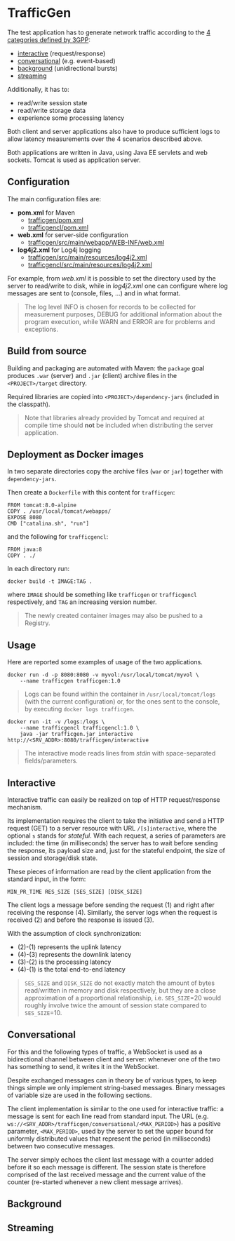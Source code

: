# TrafficGen #
The test application has to generate network traffic according to the [4 categories defined by 3GPP](#TODO):
- [interactive](#interactive) (request/response)
- [conversational](#conversational) (e.g. event-based)
- [background](#background) (unidirectional bursts)
- [streaming](#streaming)

Additionally, it has to:
- read/write session state
- read/write storage data
- experience some processing latency

Both client and server applications also have to produce sufficient logs to allow latency measurements over the 4 scenarios described above.

Both applications are written in Java, using Java EE servlets and web sockets. Tomcat is used as application server.

## Configuration ##
The main configuration files are:
- **pom.xml** for Maven
  - [trafficgen/pom.xml](../java/trafficgen/pom.xml)
  - [trafficgencl/pom.xml](../java/trafficgencl/pom.xml)
- **web.xml** for server-side configuration
  - [trafficgen/src/main/webapp/WEB-INF/web.xml](../java/trafficgen/src/main/webapp/WEB-INF/web.xml)
- **log4j2.xml** for Log4j logging
  - [trafficgen/src/main/resources/log4j2.xml](../java/trafficgen/src/main/resources/log4j2.xml)
  - [trafficgencl/src/main/resources/log4j2.xml](../java/trafficgencl/src/main/resources/log4j2.xml)

For example, from _web.xml_ it is possible to set the directory used by the server to read/write to disk, while in _log4j2.xml_ one can configure where log messages are sent to (console, files, ...) and in what format.

> The log level INFO is chosen for records to be collected for measurement purposes, DEBUG for additional information about the program execution, while WARN and ERROR are for problems and exceptions.

## Build from source ##
Building and packaging are automated with Maven: the `package` goal produces `.war` (server) and `.jar` (client) archive files in the `<PROJECT>/target` directory.

Required libraries are copied into `<PROJECT>/dependency-jars` (included in the classpath).

> Note that libraries already provided by Tomcat and required at compile time should **not** be included when distributing the server application.

## Deployment as Docker images ##
In two separate directories copy the archive files (`war` or `jar`) together with `dependency-jars`.

Then create a `Dockerfile` with this content for `trafficgen`:
```
FROM tomcat:8.0-alpine
COPY . /usr/local/tomcat/webapps/
EXPOSE 8080
CMD ["catalina.sh", "run"]
```

and the following for `trafficgencl`:
```
FROM java:8
COPY . ./
```

In each directory run:
```
docker build -t IMAGE:TAG .
```
where `IMAGE` should be something like `trafficgen` or `trafficgencl` respectively, and `TAG` an increasing version number.

> The newly created container images may also be pushed to a Registry.

## Usage ##
Here are reported some examples of usage of the two applications.

```
docker run -d -p 8080:8080 -v myvol:/usr/local/tomcat/myvol \
	--name trafficgen trafficgen:1.0
```

> Logs can be found within the container in `/usr/local/tomcat/logs` (with the current configuration) or, for the ones sent to the console, by executing `docker logs trafficgen`.

```
docker run -it -v /logs:/logs \
	--name trafficgencl trafficgencl:1.0 \
	java -jar trafficgen.jar interactive http://<SRV_ADDR>:8080/trafficgen/interactive
```

> The interactive mode reads lines from _stdin_ with space-separated fields/parameters.

## Interactive ##
Interactive traffic can easily be realized on top of HTTP request/response mechanism.

Its implementation requires the client to take the initiative and send a HTTP request (GET) to a server resource with URL `/[s]interactive`, where the optional `s` stands for _stateful_.
With each request, a series of parameters are included: the time (in milliseconds) the server has to wait before sending the response, its payload size and, just for the stateful endpoint, the size of session and storage/disk state.

These pieces of information are read by the client application from the standard input, in the form:
```
MIN_PR_TIME RES_SIZE [SES_SIZE] [DISK_SIZE]
```

The client logs a message before sending the request (1) and right after receiving the response (4).
Similarly, the server logs when the request is received (2) and before the response is issued (3).

With the assumption of clock synchronization:
- (2)-(1) represents the uplink latency
- (4)-(3) represents the downlink latency
- (3)-(2) is the processing latency
- (4)-(1) is the total end-to-end latency

> `SES_SIZE` and `DISK_SIZE` do not exactly match the amount of bytes read/written in memory and disk respectively, but they are a close approximation of a proportional relationship, i.e. `SES_SIZE`=20 would roughly involve twice the amount of session state compared to `SES_SIZE`=10.

## Conversational ##
For this and the following types of traffic, a WebSocket is used as a bidirectional channel between client and server: whenever one of the two has something to send, it writes it in the WebSocket.

Despite exchanged messages can in theory be of various types, to keep things simple we only implement string-based messages. Binary messages of variable size are used in the following sections.

The client implementation is similar to the one used for interactive traffic: a message is sent for each line read from standard input.
The URL (e.g. `ws://<SRV_ADDR>/trafficgen/conversational/<MAX_PERIOD>`) has a positive parameter, `<MAX_PERIOD>`, used by the server to set the upper bound for uniformly distributed values that represent the period (in milliseconds) between two consecutive messages.

The server simply echoes the client last message with a counter added before it so each message is different. The session state is therefore comprised of the last received message and the current value of the counter (re-started whenever a new client message arrives).

## Background ##

## Streaming ##
